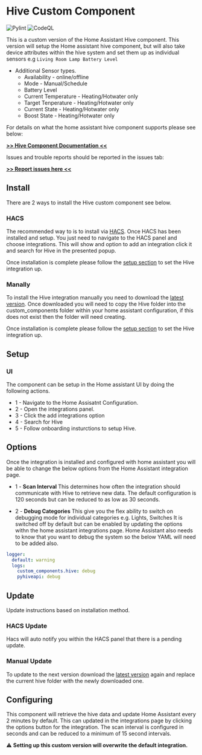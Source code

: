 # Hive Custom Component

![Pylint](https://github.com/Pyhive/HA-Hive-Custom-Component/workflows/Pylint/badge.svg)
![CodeQL](https://github.com/Pyhive/HA-Hive-Custom-Component/workflows/CodeQL/badge.svg)

This is a custom version of the Home Assistant Hive
component. This version will setup the Home assistant
hive component, but will also take device attributes
within the hive system and set them up as individual
sensors e.g `Living Room Lamp Battery Level`

* Additional Sensor types.
  * Availability - online/offline
  * Mode - Manual/Schedule
  * Battery Level
  * Current Temperature - Heating/Hotwater only
  * Target Tenperature - Heating/Hotwater only
  * Current State - Heating/Hotwater only
  * Boost State - Heating/Hotwater only

For details on what the home assistant hive component supports please see below:

[**>> Hive Component Documentation <<**](https://www.home-assistant.io/integrations/hive/)

Issues and trouble reports should be reported in
the issues tab:

[**>> Report issues here <<**](https://github.com/Pyhive/HA-Hive-Custom-Component/issues)

## Install

There are 2 ways to install the Hive custom component see below.

### HACS

The recommended way to is to install via [HACS](https://hacs.xyz/).
Once HACS has been installed and setup. You just need to navigate to the HACS panel and choose integrations.
This will show and option to add an integration click it and search for Hive in the presented popup.

Once installation is complete please follow the [setup section](#setup) to set the Hive integration up.

### Manally

To install the Hive integration manually you need to download the [latest version](https://github.com/Pyhive/HA-Hive-Custom-Component/releases/latest).
Once downloaded you will need to copy the Hive folder into the custom_components folder within your home assistant configuration, if this does not exist then the folder will need creating.

Once installation is complete please follow the [setup section](#setup) to set the Hive integration up.

## Setup

### UI

The component can be setup in the Home assistant UI by doing the following actions.

* 1  - Navigate to the Home Assisatnt Configuration.
* 2  - Open the integrations panel.
* 3  - Click the add integrations option
* 4  - Search for Hive
* 5  - Follow onboarding insturctions to setup Hive.

## Options

Once the integration is installed and configured with home assistant you will be able to
change the below options from the Home Assistant integration page.

* 1 - **Scan Interval**
This determines how often the integration should communicate with Hive to retrieve new data.
The default configuration is 120 seconds but can be reduced to as low as 30 seconds.

* 2 - **Debug Categories**
This give you the flex ability to switch on debugging mode for individual categories e.g. Lights, Switches
It is switched off by default but can be enabled by updating the options withn the home assistant integrations page.
Home Assistant also needs to know that you want to debug the system so the below YAML will need to be added also.

```yaml
logger:
  default: warning
  logs:
    custom_components.hive: debug
    pyhiveapi: debug
```

## Update

Update instructions based on installation method.

### HACS Update

Hacs will auto notify you within the HACS panel that there is a pending update.

### Manual Update

To update to the next version download the [latest version](https://github.com/Pyhive/HA-Hive-Custom-Component/releases/latest) again
and replace the current hive folder with the newly downloaded one.

## Configuring

This component will retrieve the hive data and
update Home Assistant every 2 minutes by default.
This can updated in the integrations page by
clicking the options button for the integration.
The scan interval is configured in seconds and
can be reduced to a minimum of 15 second intervals.

:warning: **Setting up this custom version will overwrite the default integration.**
